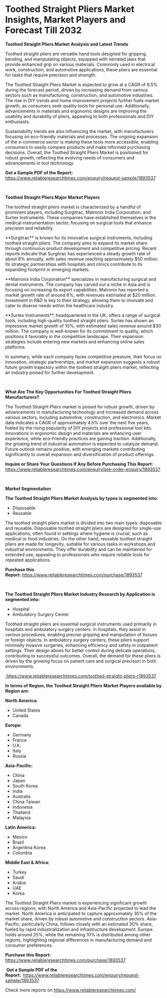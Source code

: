 <p><h1>Toothed Straight Pliers Market Insights, Market Players and Forecast Till 2032</h1></p><p><strong>Toothed Straight Pliers Market Analysis and Latest Trends</strong></p>
<p><p>Toothed straight pliers are versatile hand tools designed for gripping, bending, and manipulating objects, equipped with serrated jaws that provide enhanced grip on various materials. Commonly used in electrical work, construction, and automotive applications, these pliers are essential for tasks that require precision and strength.</p><p>The Toothed Straight Pliers Market is expected to grow at a CAGR of 6.5% during the forecast period, driven by increasing demand from various sectors such as manufacturing, construction, and automotive industries. The rise in DIY trends and home improvement projects further fuels market growth, as consumers seek quality tools for personal use. Additionally, advancements in materials and ergonomic designs are improving the usability and durability of pliers, appealing to both professionals and DIY enthusiasts.</p><p>Sustainability trends are also influencing the market, with manufacturers focusing on eco-friendly materials and processes. The ongoing expansion of the e-commerce sector is making these tools more accessible, enabling consumers to easily compare products and make informed purchasing decisions. Overall, the Toothed Straight Pliers Market is positioned for robust growth, reflecting the evolving needs of consumers and advancements in tool technology.</p></p>
<p><strong>Get a Sample PDF of the Report:&nbsp;</strong> <a href="https://www.reliableresearchtimes.com/enquiry/request-sample/1893537?utm_campaign=2237&utm_medium=2&utm_source=Github&utm_content=ia&utm_term=05032025&utm_id=toothed-straight-pliers">https://www.reliableresearchtimes.com/enquiry/request-sample/1893537</a></p>
<p>&nbsp;</p>
<p><strong>Toothed Straight Pliers Major Market Players</strong></p>
<p><p>The toothed straight pliers market is characterized by a handful of prominent players, including Surgitrac, Matronix India Corporation, and Surtex Instruments. These companies have established themselves in the medical instrumentation sector, focusing on surgical tools that enhance precision and reliability.</p><p>**Surgitrac** is known for its innovative surgical instruments, including toothed straight pliers. The company aims to expand its market share through continuous product development and competitive pricing. Recent reports indicate that Surgitrac has experienced a steady growth rate of about 8% annually, with sales revenue reaching approximately $50 million. Its strategic partnerships with hospitals and clinics contribute to its expanding footprint in emerging markets.</p><p>**Matronix India Corporation** specializes in manufacturing surgical and dental instruments. The company has carved out a niche in Asia and is focusing on increasing its export capabilities. Matronix has reported a market growth rate of around 6%, with revenues estimated at $20 million. Investment in R&D is key to their strategy, allowing them to innovate and cater to diverse needs within the healthcare industry.</p><p>**Surtex Instruments**, headquartered in the UK, offers a range of surgical tools, including high-quality toothed straight pliers. Surtex has shown an impressive market growth of 10%, with estimated sales revenue around $30 million. The company is well-known for its commitment to quality, which positions it favorably in the competitive landscape. Their expansion strategies include entering new markets and enhancing online sales platforms.</p><p>In summary, while each company faces competitive pressure, their focus on innovation, strategic partnerships, and market expansion suggests a robust future growth trajectory within the toothed straight pliers market, reflecting an industry poised for further development.</p></p>
<p>&nbsp;</p>
<p><strong>What Are The Key Opportunities For Toothed Straight Pliers Manufacturers?</strong></p>
<p><p>The Toothed Straight Pliers market is poised for robust growth, driven by advancements in manufacturing technology and increased demand across various sectors, including automotive, construction, and electronics. Market data indicates a CAGR of approximately 4.5% over the next five years, fueled by the rising popularity of DIY projects and professional tool kits. Innovations in ergonomic design and materials are enhancing user experience, while eco-friendly practices are gaining traction. Additionally, the growing trend of industrial automation is expected to catalyze demand. Future outlook remains positive, with emerging markets contributing significantly to overall expansion and diversification of product offerings.</p></p>
<p><strong>Inquire or Share Your Questions If Any Before Purchasing This Report:</strong> <a href="https://www.reliableresearchtimes.com/enquiry/pre-order-enquiry/1893537?utm_campaign=2237&utm_medium=2&utm_source=Github&utm_content=ia&utm_term=05032025&utm_id=toothed-straight-pliers">https://www.reliableresearchtimes.com/enquiry/pre-order-enquiry/1893537</a></p>
<p>&nbsp;</p>
<p><strong>Market Segmentation</strong></p>
<p><strong>The Toothed Straight Pliers Market Analysis by types is segmented into:</strong></p>
<p><ul><li>Disposable</li><li>Reusable</li></ul></p>
<p><p>The toothed straight pliers market is divided into two main types: disposable and reusable. Disposable toothed straight pliers are designed for single-use applications, often found in settings where hygiene is crucial, such as medical or food industries. On the other hand, reusable toothed straight pliers are made for longevity, suitable for various tasks in workshops and industrial environments. They offer durability and can be maintained for extended use, appealing to professionals who require reliable tools for repeated applications.</p></p>
<p><strong>Purchase this Report:&nbsp;</strong><a href="https://www.reliableresearchtimes.com/purchase/1893537?utm_campaign=2237&utm_medium=2&utm_source=Github&utm_content=ia&utm_term=05032025&utm_id=toothed-straight-pliers">https://www.reliableresearchtimes.com/purchase/1893537</a></p>
<p>&nbsp;</p>
<p><strong>The Toothed Straight Pliers Market Industry Research by Application is segmented into:</strong></p>
<p><ul><li>Hospital</li><li>Ambulatory Surgery Center</li></ul></p>
<p><p>Toothed straight pliers are essential surgical instruments used primarily in hospitals and ambulatory surgery centers. In hospitals, they assist in various procedures, enabling precise gripping and manipulation of tissues or foreign objects. In ambulatory surgery centers, these pliers support minimally invasive surgeries, enhancing efficiency and safety in outpatient settings. Their design allows for better control during delicate operations, contributing to successful outcomes. Overall, the demand for these pliers is driven by the growing focus on patient care and surgical precision in both environments.</p></p>
<p><a href="https://www.reliableresearchtimes.com/toothed-straight-pliers-r1893537?utm_campaign=2237&utm_medium=2&utm_source=Github&utm_content=ia&utm_term=05032025&utm_id=toothed-straight-pliers">&nbsp;https://www.reliableresearchtimes.com/toothed-straight-pliers-r1893537</a></p>
<p><strong>In terms of Region, the Toothed Straight Pliers Market Players available by Region are:</strong></p>
<p>
    <p> <strong> North America: </strong>
        <ul>
            <li>United States</li>
            <li>Canada</li>
        </ul>
        </p> 
    <p> <strong> Europe: </strong>
        <ul>
            <li>Germany</li>
            <li>France</li>
            <li>U.K.</li>
            <li>Italy</li>
            <li>Russia</li>
        </ul>
        </p> 
    <p> <strong> Asia-Pacific: </strong>
        <ul>
            <li>China</li>
            <li>Japan</li>
            <li>South Korea</li>
            <li>India</li>
            <li>Australia</li>
            <li>China Taiwan</li>
            <li>Indonesia</li>
            <li>Thailand</li>
            <li>Malaysia</li>
        </ul>
        </p> 
    <p> <strong> Latin America: </strong>
        <ul>
            <li>Mexico</li>
            <li>Brazil</li>
            <li>Argentina Korea</li>
            <li>Colombia</li>
        </ul>
        </p> 
    <p> <strong> Middle East & Africa: </strong>
        <ul>
            <li>Turkey</li>
            <li>Saudi</li>
            <li>Arabia</li>
            <li>UAE</li>
            <li>Korea</li>
        </ul>
    </p>
    </p>
<p><p>The Toothed Straight Pliers market is experiencing significant growth across regions, with North America and Asia-Pacific projected to lead the market. North America is anticipated to capture approximately 35% of the market share, driven by robust automotive and construction sectors. Asia-Pacific, particularly China, follows closely with an estimated 30% share, fueled by rapid industrialization and infrastructure development. Europe holds around 25%, while the remaining 10% is distributed among other regions, highlighting regional differences in manufacturing demand and consumer preferences.</p></p>
<p><strong>Purchase this Report: </strong><a href="https://www.reliableresearchtimes.com/purchase/1893537?utm_campaign=2237&utm_medium=2&utm_source=Github&utm_content=ia&utm_term=05032025&utm_id=toothed-straight-pliers">https://www.reliableresearchtimes.com/purchase/1893537</a></p>
<p>&nbsp;<strong>Get a Sample PDF of the Report:&nbsp;&nbsp;</strong><a href="https://www.reliableresearchtimes.com/enquiry/request-sample/1893537?utm_campaign=2237&utm_medium=2&utm_source=Github&utm_content=ia&utm_term=05032025&utm_id=toothed-straight-pliers">https://www.reliableresearchtimes.com/enquiry/request-sample/1893537</a></p>
<p><strong></strong></p>
<p>Check more reports on <a href="https://www.reliableresearchtimes.com/?utm_campaign=2237&utm_medium=2&utm_source=Github&utm_content=ia&utm_term=05032025&utm_id=toothed-straight-pliers">https://www.reliableresearchtimes.com/</a></p>